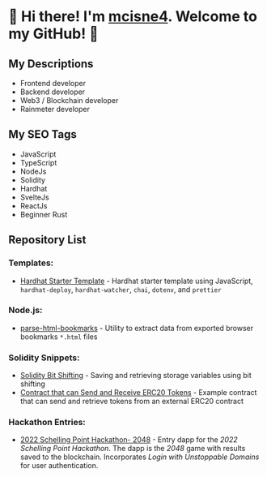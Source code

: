 # 👋 Hi there! I'm [mcisne4](https://github.com/mcisne4). Welcome to my GitHub! 👋

## My Descriptions

-   Frontend developer
-   Backend developer
-   Web3 / Blockchain developer
-   Rainmeter developer

## My SEO Tags

-   JavaScript
-   TypeScript
-   NodeJs
-   Solidity
-   Hardhat
-   SvelteJs
-   ReactJs
-   Beginner Rust

<!-- - 👋 Hi, I’m @mcisne4
- 👀 I’m interested in ...
- 🌱 I’m currently learning ...
- 💞️ I’m looking to collaborate on ...
- 📫 How to reach me ... -->

## Repository List

### Templates:

-   [Hardhat Starter Template](https://github.com/mcisne4/template-hardhat) - Hardhat starter template using JavaScript, `hardhat-deploy`, `hardhat-watcher`, `chai`, `dotenv`, and `prettier`

### Node.js:

-   [parse-html-bookmarks](https://github.com/mcisne4/parse-html-bookmarks) - Utility to extract data from exported browser bookmarks `*.html` files

### Solidity Snippets:

-   [Solidity Bit Shifting](https://github.com/mcisne4/solidity-bit-shifting) - Saving and retrieving storage variables using bit shifting
-   [Contract that can Send and Receive ERC20 Tokens](https://github.com/mcisne4/send-receive-erc20) - Example contract that can send and retrieve tokens from an external ERC20 contract

### Hackathon Entries:

-   [2022 Schelling Point Hackathon- 2048](https://github.com/mcisne4/2048/blob/master/README.md) - Entry dapp for the _2022 Schelling Point Hackathon_. The dapp is the _2048_ game with results saved to the blockchain. Incorporates _Login with Unstoppable Domains_ for user authentication.
